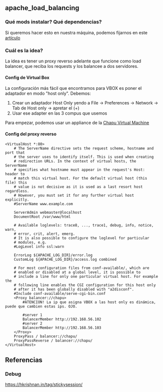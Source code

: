 ## apache_load_balancing

### Qué mods instalar? Qué dependencias?

Si queremos hacer esto en nuestra máquina, podemos fijarnos en este [artículo](https://www.digitalocean.com/community/tutorials/how-to-use-apache-http-server-as-reverse-proxy-using-mod_proxy-extension)

### Cuál es la idea?

La idea es tener un proxy reverso adelante que funcione como load balancer, que reciba los requests y los balancee a dos servidores.

#### Config de Virtual Box
La configuración más fácil que encontramos para VBOX es poner el adaptador en modo "host only". Debemos:

1. Crear un adaptador Host Only yendo a File -> Preferences -> Network -> Tab de Host only -> apretar el (+)
2. Usar ese adapter en las 3 compus que usemos

Para empezar, podemos usar un appliance de la [Chapu Virtual Machine](https://dl.dropboxusercontent.com/u/13605936/Chapu1.ova)

#### Config del proxy reverso

```
<VirtualHost *:80>
	# The ServerName directive sets the request scheme, hostname and port that
	# the server uses to identify itself. This is used when creating
	# redirection URLs. In the context of virtual hosts, the ServerName
	# specifies what hostname must appear in the request's Host: header to
	# match this virtual host. For the default virtual host (this file) this
	# value is not decisive as it is used as a last resort host regardless.
	# However, you must set it for any further virtual host explicitly.
	#ServerName www.example.com

	ServerAdmin webmaster@localhost
	DocumentRoot /var/www/html

	# Available loglevels: trace8, ..., trace1, debug, info, notice, warn,
	# error, crit, alert, emerg.
	# It is also possible to configure the loglevel for particular
	# modules, e.g.
	#LogLevel info ssl:warn

	ErrorLog ${APACHE_LOG_DIR}/error.log
	CustomLog ${APACHE_LOG_DIR}/access.log combined

	# For most configuration files from conf-available/, which are
	# enabled or disabled at a global level, it is possible to
	# include a line for only one particular virtual host. For example the
	# following line enables the CGI configuration for this host only
	# after it has been globally disabled with "a2disconf".
	#Include conf-available/serve-cgi-bin.conf
	<Proxy balancer://chapu>
        #ATENCION! La ip que asigna VBOX a las host only es dinámica, puede que cambien estas ips. OJO.

        #server 1
        BalancerMember http://192.168.56.102
        #server 2
        BalancerMember http://192.168.56.103
	</Proxy>
    ProxyPass / balancer://chapu/
    ProxyPassReverse / balancer://chapu/
</VirtualHost>
```

## Referencias

### Debug
https://hkrishnan.in/tag/stickysession/
